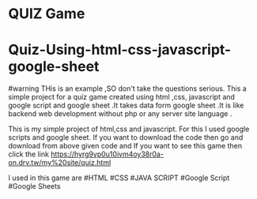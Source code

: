 # QUIZ Game
# Quiz-Using-html-css-javascript-google-sheet
#warning THis is an example ,SO don't take the questions serious.
This a simple project for a quiz game created using html ,css, javascript and google script and google sheet .It takes data form google sheet .It is like backend web development without php or any server site language . 

This is my simple project of html,css and javascript.
For this I used google scripts and google sheet. If you want to download the code then go and download from above given code and If you want to see this game then click the link
https://hyrg9vp0u10ivm4oy38r0a-on.drv.tw/my%20site/quiz.html


I used in this game are
#HTML
#CSS
#JAVA SCRIPT
#Google Script
#Google Sheets
